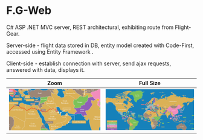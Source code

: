 # F.G-Web

<p> C# ASP .NET MVC server, REST architectural, exhibiting route from Flight-Gear. </p>
<p> Server-side - flight data stored in DB, entity model created with Code-First, accessed using Entity Framework .</p>
<p> Client-side - establish connection with server, send ajax requests, answered with data, displays it. </p>
  
  
  
  
Zoom  |  Full Size
:-------------------------:|:-------------------------:
![](map2.png)|![](map1.png)

